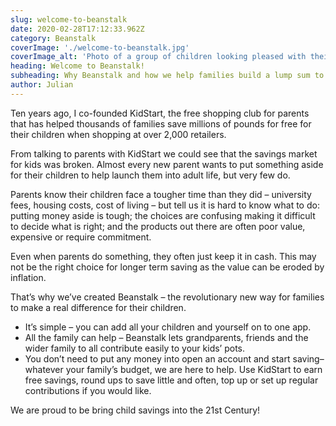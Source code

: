 ```yaml
---
slug: welcome-to-beanstalk
date: 2020-02-28T17:12:33.962Z
category: Beanstalk
coverImage: './welcome-to-beanstalk.jpg'
coverImage_alt: 'Photo of a group of children looking pleased with their vegetables'
heading: Welcome to Beanstalk!
subheading: Why Beanstalk and how we help families build a lump sum to give their children the best possible launch into adult life
author: Julian
---
```


Ten years ago, I co-founded KidStart, the free shopping club for parents that has helped thousands of families save millions of pounds for free for their children when shopping at over 2,000 retailers.

From talking to parents with KidStart we could see that the savings market for kids was broken. Almost every new parent wants to put something aside for their children to help launch them into adult life, but very few do.

Parents know their children face a tougher time than they did – university fees, housing costs, cost of living – but tell us it is hard to know what to do: putting money aside is tough; the choices are confusing making it difficult to decide what is right; and the products out there are often poor value, expensive or require commitment.

Even when parents do something, they often just keep it in cash. This may not be the right choice for longer term saving as the value can be eroded by inflation.

That’s why we’ve created Beanstalk – the revolutionary new way for families to make a real difference for their children.

* It’s simple – you can add all your children and yourself on to one app.
* All the family can help – Beanstalk lets grandparents, friends and the wider family to all contribute easily to your kids’ pots.
* You don’t need to put any money into open an account and start saving– whatever your family’s budget, we are here to help. Use KidStart to earn free savings, round ups to save little and often, top up or set up regular contributions if you would like.

We are proud to be bring child savings into the 21st Century!